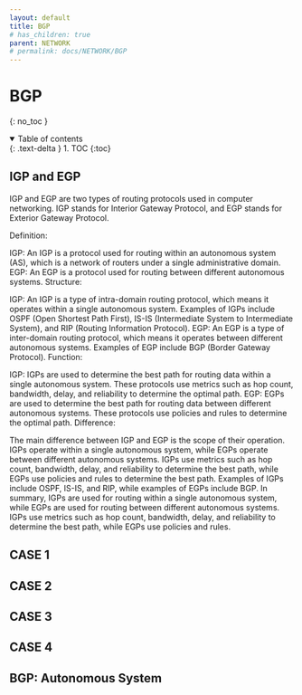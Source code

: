 ```yaml
---
layout: default
title: BGP
# has_children: true
parent: NETWORK
# permalink: docs/NETWORK/BGP
---
```


# BGP

{: no_toc }

<details open markdown="block">  
  <summary>
    Table of contents
  </summary>
  {: .text-delta }
1. TOC  
{:toc}
</details>

## IGP and EGP

IGP and EGP are two types of routing protocols used in computer networking. IGP stands for Interior Gateway Protocol, and EGP stands for Exterior Gateway Protocol.

Definition:

IGP: An IGP is a protocol used for routing within an autonomous system (AS), which is a network of routers under a single administrative domain.
EGP: An EGP is a protocol used for routing between different autonomous systems.
Structure:

IGP: An IGP is a type of intra-domain routing protocol, which means it operates within a single autonomous system. Examples of IGPs include OSPF (Open Shortest Path First), IS-IS (Intermediate System to Intermediate System), and RIP (Routing Information Protocol).
EGP: An EGP is a type of inter-domain routing protocol, which means it operates between different autonomous systems. Examples of EGP include BGP (Border Gateway Protocol).
Function:

IGP: IGPs are used to determine the best path for routing data within a single autonomous system. These protocols use metrics such as hop count, bandwidth, delay, and reliability to determine the optimal path.
EGP: EGPs are used to determine the best path for routing data between different autonomous systems. These protocols use policies and rules to determine the optimal path.
Difference:

The main difference between IGP and EGP is the scope of their operation. IGPs operate within a single autonomous system, while EGPs operate between different autonomous systems.
IGPs use metrics such as hop count, bandwidth, delay, and reliability to determine the best path, while EGPs use policies and rules to determine the best path.
Examples of IGPs include OSPF, IS-IS, and RIP, while examples of EGPs include BGP.
In summary, IGPs are used for routing within a single autonomous system, while EGPs are used for routing between different autonomous systems. IGPs use metrics such as hop count, bandwidth, delay, and reliability to determine the best path, while EGPs use policies and rules.

## CASE 1  

## CASE 2  

## CASE 3

## CASE 4  

## BGP: Autonomous System

